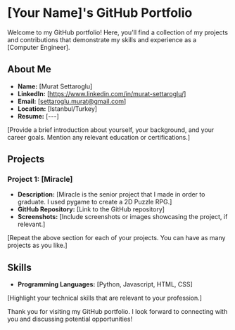 # [Your Name]'s GitHub Portfolio

Welcome to my GitHub portfolio! Here, you'll find a collection of my projects and contributions that demonstrate my skills and experience as a [Computer Engineer].

## About Me

- **Name:** [Murat Settaroglu]
- **LinkedIn:** [https://www.linkedin.com/in/murat-settaroglu/]
- **Email:** [settaroglu.murat@gmail.com]
- **Location:** [Istanbul/Turkey]
- **Resume:** [---]

[Provide a brief introduction about yourself, your background, and your career goals. Mention any relevant education or certifications.]

## Projects

### Project 1: [Miracle]

- **Description:** [Miracle is the senior project that I made in order to graduate. I used pygame to create a 2D Puzzle RPG.]
- **GitHub Repository:** [Link to the GitHub repository]
- **Screenshots:** [Include screenshots or images showcasing the project, if relevant.]

[Repeat the above section for each of your projects. You can have as many projects as you like.]

## Skills

- **Programming Languages:** [Python, Javascript, HTML, CSS]

[Highlight your technical skills that are relevant to your profession.]

Thank you for visiting my GitHub portfolio. I look forward to connecting with you and discussing potential opportunities!


